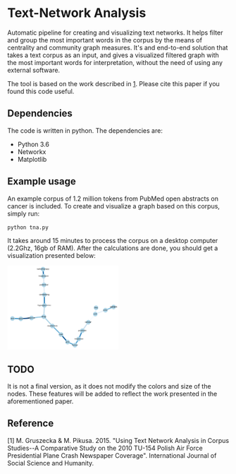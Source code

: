 # Text-Network Analysis

Automatic pipeline for creating and visualizing text networks. It helps filter and group the most important words in the corpus by the means of centrality and community graph measures. It's and end-to-end solution that takes a text corpus as an input, and gives a visualized filtered graph with the most important words for interpretation, without the need of using any external software.

The tool is based on the work described in [1](http://www.ijssh.org/papers/459-CH357.pdf). Please cite this paper if you found this code useful.

## Dependencies

The code is written in python. The dependencies are:
* Python 3.6
* Networkx
* Matplotlib

## Example usage

An example corpus of 1.2 million tokens from PubMed open abstracts on cancer is included. To create and visualize a graph based on this corpus, simply run:

```python
python tna.py
```

It takes around 15 minutes to process the corpus on a desktop computer (2.2Ghz, 16gb of RAM). After the calculations are done, you should get a visualization presented below:

<img src="text_network.png" height="50%" width="50%" alt="graph"/>

## TODO

It is not a final version, as it does not modify the colors and size of the nodes. These features will be added to reflect the work presented in the aforementioned paper.

## Reference

[1] M. Gruszecka & M. Pikusa. 2015. "Using Text Network Analysis in Corpus Studies--A Comparative Study on the 2010 TU-154 Polish Air Force Presidential Plane Crash Newspaper Coverage". International Journal of Social Science and Humanity.
